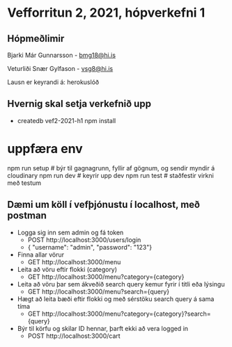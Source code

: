 # Vefforritun 2, 2021, hópverkefni 1

## Hópmeðlimir

Bjarki Már Gunnarsson - bmg18@hi.is

Veturliði Snær Gylfason - vsg8@hi.is

Lausn er keyrandi á:
herokuslóð

## Hvernig skal setja verkefnið upp

* createdb vef2-2021-h1
npm install
 # uppfæra env
npm run setup # býr til gagnagrunn, fyllir af gögnum, og sendir myndir á cloudinary
npm run dev # keyrir upp dev
npm run test # staðfestir virkni með testum

## Dæmi um köll í vefþjónustu í localhost, með postman

* Logga sig inn sem admin og fá token
    * POST http://localhost:3000/users/login
    * { "username": "admin", "password": "123"}
* Finna allar vörur
    * GET http://localhost:3000/menu
* Leita að vöru eftir flokki (category)
    * GET http://localhost:3000/menu?category={category}
* Leita að vöru þar sem ákveðið search query kemur fyrir í titli eða lýsingu
    * GET http://localhost:3000/menu?search={query}
* Hægt að leita bæði eftir flokki og með sérstöku search query á sama tíma
    * GET http://localhost:3000/menu?category={category}?search={query}
* Býr til körfu og skilar ID hennar, þarft ekki að vera logged in
    * POST http://localhost:3000/cart